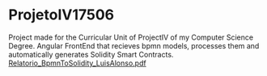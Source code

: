 # ProjetoIV17506
Project made for the Curricular Unit of ProjectIV of my Computer Science Degree.
Angular FrontEnd that recieves bpmn models, processes them and automatically generates Solidity Smart Contracts.
[Relatorio_BpmnToSolidity_LuisAlonso.pdf](https://github.com/lupinheiro/ProjetoIV17506/files/12861695/Relatorio_BpmnToSolidity_LuisAlonso.pdf)
